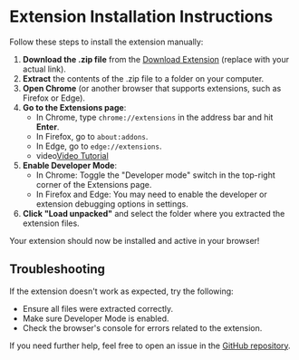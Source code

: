 # Extension Installation Instructions

Follow these steps to install the extension manually:

1. **Download the .zip file** from the [Download Extension](https://github.com/nahianhasan161/MinFill/archive/refs/heads/main.zip) (replace with your actual link).
2. **Extract** the contents of the .zip file to a folder on your computer.
3. **Open Chrome** (or another browser that supports extensions, such as Firefox or Edge).
4. **Go to the Extensions page**:
   - In Chrome, type `chrome://extensions` in the address bar and hit **Enter**.
   - In Firefox, go to `about:addons`.
   - In Edge, go to `edge://extensions`.
   - video[Video Tutorial](https://www.youtube.com/watch?v=vW8W19W_X0I)
5. **Enable Developer Mode**:
   - In Chrome: Toggle the "Developer mode" switch in the top-right corner of the Extensions page.
   - In Firefox and Edge: You may need to enable the developer or extension debugging options in settings.
6. **Click "Load unpacked"** and select the folder where you extracted the extension files.

Your extension should now be installed and active in your browser!

## Troubleshooting

If the extension doesn't work as expected, try the following:

- Ensure all files were extracted correctly.
- Make sure Developer Mode is enabled.
- Check the browser's console for errors related to the extension.

If you need further help, feel free to open an issue in the [GitHub repository](https://github.com/nahianhasan161/MinFill/issues).